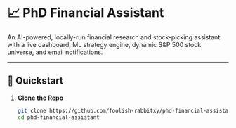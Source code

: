 # 📈 PhD Financial Assistant

An AI-powered, locally-run financial research and stock-picking assistant with a live dashboard, ML strategy engine, dynamic S&P 500 stock universe, and email notifications.

---

## 🚀 Quickstart

1. **Clone the Repo**
   ```bash
   git clone https://github.com/foolish-rabbitxy/phd-financial-assistant.git
   cd phd-financial-assistant
